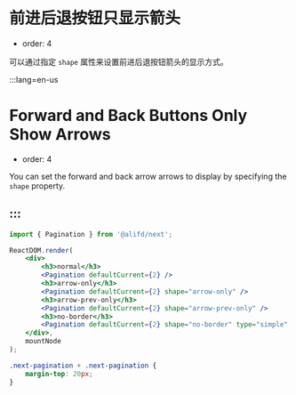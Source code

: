 # 前进后退按钮只显示箭头

-   order: 4

可以通过指定 `shape` 属性来设置前进后退按钮箭头的显示方式。

:::lang=en-us
# Forward and Back Buttons Only Show Arrows

-   order: 4

You can set the forward and back arrow arrows to display by specifying the `shape` property.

:::
---

````jsx
import { Pagination } from '@alifd/next';

ReactDOM.render(
    <div>
        <h3>normal</h3>
        <Pagination defaultCurrent={2} />
        <h3>arrow-only</h3>
        <Pagination defaultCurrent={2} shape="arrow-only" />
        <h3>arrow-prev-only</h3>
        <Pagination defaultCurrent={2} shape="arrow-prev-only" />
        <h3>no-border</h3>
        <Pagination defaultCurrent={2} shape="no-border" type="simple" />
    </div>,
    mountNode
);
````

````css
.next-pagination + .next-pagination {
    margin-top: 20px;
}
````
